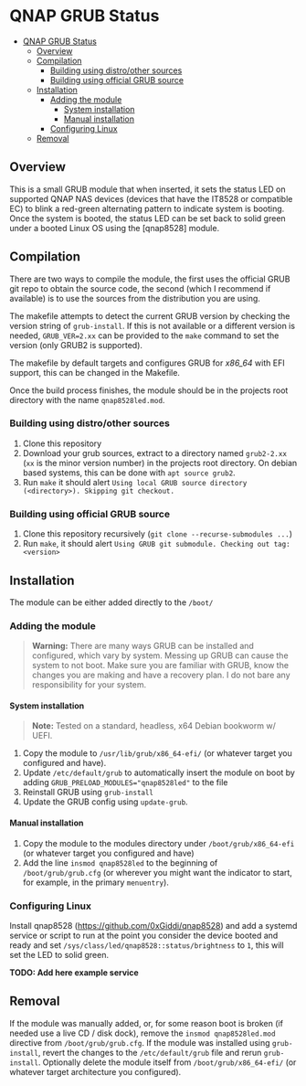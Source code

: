 # QNAP GRUB Status

- [QNAP GRUB Status](#qnap-grub-status)
  - [Overview](#overview)
  - [Compilation](#compilation)
    - [Building using distro/other sources](#building-using-distroother-sources)
    - [Building using official GRUB source](#building-using-official-grub-source)
  - [Installation](#installation)
    - [Adding the module](#adding-the-module)
      - [System installation](#system-installation)
      - [Manual installation](#manual-installation)
    - [Configuring Linux](#configuring-linux)
  - [Removal](#removal)

## Overview

This is a small GRUB module that when inserted, it sets the status LED on supported QNAP NAS devices (devices that have the IT8528 or compatible EC) to blink a red-green alternating pattern to indicate system is booting. Once the system is booted, the status LED can be set back to solid green under a booted Linux OS using the [qnap8528] module.

## Compilation
There are two ways to compile the module, the first uses the official GRUB git repo to obtain the source code, the second (which I recommend if available) is to use the sources from the distribution you are using. 

The makefile attempts to detect the current GRUB version by checking the version string of `grub-install`. If this is not available or a different version is needed, `GRUB_VER=2.xx` can be provided to the `make` command to set the version (only GRUB2 is supported).

The makefile by default targets and configures GRUB for *x86_64* with EFI support, this can be changed in the Makefile.

Once the build process finishes, the module should be in the projects root directory with the name `qnap8528led.mod`.

### Building using distro/other sources
1. Clone this repository
2. Download your grub sources, extract to a directory named `grub2-2.xx` (`xx` is the minor version number) in the projects root directory. On debian based systems, this can be done with `apt source grub2`.
3. Run `make` it should alert `Using local GRUB source directory (<directory>). Skipping git checkout.` 

### Building using official GRUB source
1. Clone this repository recursively (`git clone --recurse-submodules ...`)
2. Run `make`, it should alert `Using GRUB git submodule. Checking out tag: <version>`

## Installation

The module can be either added directly to the `/boot/`

### Adding the module
>**Warning:** There are many ways GRUB can be installed and configured, which vary by system. Messing up GRUB can cause the system to not boot. Make sure you are familiar with GRUB, know the changes you are making and have a recovery plan. I do not bare any responsibility for your system.



#### System installation
>**Note:** Tested on a standard, headless, x64 Debian bookworm w/ UEFI.

1. Copy the module to `/usr/lib/grub/x86_64-efi/` (or whatever target you configured and have).
2. Update `/etc/default/grub` to automatically insert the module on boot by adding `GRUB_PRELOAD_MODULES="qnap8528led"` to the file
3. Reinstall GRUB using `grub-install`
4. Update the GRUB config using `update-grub`.  

#### Manual installation
1. Copy the module to the modules directory under `/boot/grub/x86_64-efi` (or whatever target you configured and have)
2. Add the line `insmod qnap8528led` to the beginning of `/boot/grub/grub.cfg` (or wherever you might want the indicator to start, for example, in the primary `menuentry`).

### Configuring Linux
Install qnap8528 (https://github.com/0xGiddi/qnap8528) and add a systemd service or script to run at the point you consider the device booted and ready and set `/sys/class/led/qnap8528::status/brightness` to `1`, this will set the LED to solid green. 

**TODO: Add here example service**

## Removal
If the module was manually added, or, for some reason boot is broken (if needed use a live CD / disk dock), remove the `insmod qnap8528led.mod` directive from `/boot/grub/grub.cfg`. If the module was installed using `grub-install`, revert the changes to the `/etc/default/grub` file and rerun `grub-install`. Optionally delete the module itself from `/boot/grub/x86_64-efi/` (or whatever target architecture you configured). 
